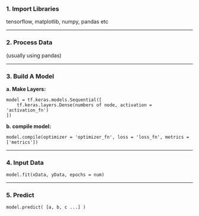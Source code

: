 ### 1. Import Libraries
tensorflow, matplotlib, numpy, pandas etc

---

### 2. Process Data
(usually using pandas)

---

### 3. Build A Model

**a. Make Layers:**
```
model = tf.keras.models.Sequential([
    tf.keras.layers.Dense(numbers of node, activation = 'activation_fn')
])
```

**b. compile model:**
```
model.compile(optimizer = 'optimizer_fn', loss = 'loss_fn', metrics = ['metrics'])
```

---

### 4. Input Data

```
model.fit(xData, yData, epochs = num)
```

---

### 5. Predict

```
model.predict( [a, b, c ...] )
```